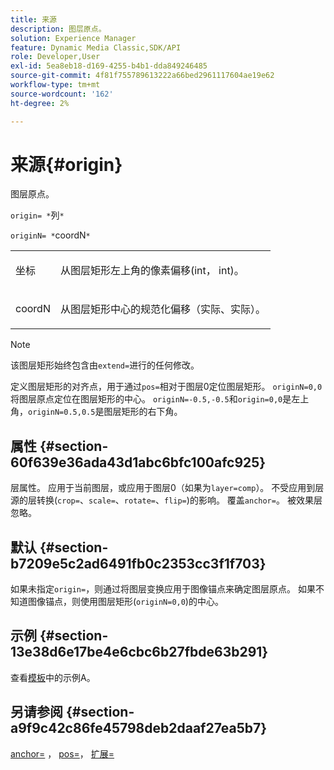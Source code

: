 ```yaml
---
title: 来源
description: 图层原点。
solution: Experience Manager
feature: Dynamic Media Classic,SDK/API
role: Developer,User
exl-id: 5ea8eb18-d169-4255-b4b1-dda849246485
source-git-commit: 4f81f755789613222a66bed2961117604ae19e62
workflow-type: tm+mt
source-wordcount: '162'
ht-degree: 2%

---
```


# 来源{#origin}

图层原点。

`origin= *`列`*`

`originN= *`coordN`*`

<table id="simpletable_A270FD92B1E841FE81F5AB300351FE01"> 
 <tr class="strow"> 
  <td class="stentry"> <p><span class="varname">坐标</span> </p></td> 
  <td class="stentry"> <p>从图层矩形左上角的像素偏移(int， int)。 </p></td> 
 </tr> 
 <tr class="strow"> 
  <td class="stentry"> <p><span class="varname"> coordN</span> </p></td> 
  <td class="stentry"> <p>从图层矩形中心的规范化偏移（实际、实际）。 </p></td> 
 </tr> 
</table>

>[!NOTE]
>
>该图层矩形始终包含由`extend=`进行的任何修改。

定义图层矩形的对齐点，用于通过`pos=`相对于图层0定位图层矩形。 `originN=0,0`将图层原点定位在图层矩形的中心。 `originN=-0.5,-0.5`和`origin=0,0`是左上角，`originN=0.5,0.5`是图层矩形的右下角。

## 属性 {#section-60f639e36ada43d1abc6bfc100afc925}

层属性。 应用于当前图层，或应用于图层0（如果为`layer=comp`）。 不受应用到层源的层转换(`crop=`、`scale=`、`rotate=`、`flip=`)的影响。 覆盖`anchor=`。 被效果层忽略。

## 默认 {#section-b7209e5c2ad6491fb0c2353cc3f1f703}

如果未指定`origin=`，则通过将图层变换应用于图像锚点来确定图层原点。 如果不知道图像锚点，则使用图层矩形(`originN=0,0`)的中心。

## 示例 {#section-13e38d6e17be4e6cbc6b27fbde63b291}

查看[模板](../../../../../is-api/http-ref/image-serving-api-ref/c-http-protocol-reference/c-templates/c-templates.md#concept-3cd2d2adae0e41b2979b9640244d4d3e)中的示例A。

## 另请参阅 {#section-a9f9c42c86fe45798deb2daaf27ea5b7}

[anchor=](../../../../../is-api/http-ref/image-serving-api-ref/c-http-protocol-reference/c-command-reference/r-anchor.md#reference-6661e548ab284b82828d8d94c8ddeb7c) ， [pos=](../../../../../is-api/http-ref/image-serving-api-ref/c-http-protocol-reference/c-command-reference/r-pos.md#reference-65de948f4b404f1182b22119ca332143)， [扩展=](../../../../../is-api/http-ref/image-serving-api-ref/c-http-protocol-reference/c-command-reference/r-extend.md#reference-7e9156beb285459d830e2d56782a74ac)
